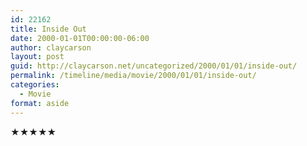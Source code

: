 ```yaml
---
id: 22162
title: Inside Out
date: 2000-01-01T00:00:00-06:00
author: claycarson
layout: post
guid: http://claycarson.net/uncategorized/2000/01/01/inside-out/
permalink: /timeline/media/movie/2000/01/01/inside-out/
categories:
  - Movie
format: aside
---
```

<div class="media-details"></div>

<div class="media-creator"></div>

<div class="media-rating">★★★★★</div>